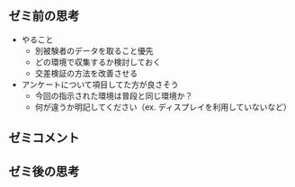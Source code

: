 ## ゼミ前の思考

- やること
  - 別被験者のデータを取ること優先
  - どの環境で収集するか検討しておく
  - 交差検証の方法を改善させる
- アンケートについて項目してた方が良さそう
  - 今回の指示された環境は普段と同じ環境か？
  - 何が違うか明記してください（ex. ディスプレイを利用していないなど）

## ゼミコメント

## ゼミ後の思考